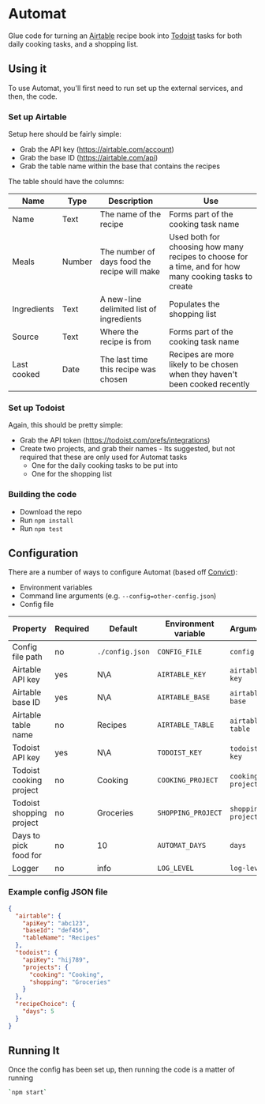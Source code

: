 # Automat

Glue code for turning an [Airtable](https://airtable.com/) recipe book into [Todoist](https://todoist.com) tasks for both daily cooking tasks, and a shopping list.

## Using it

To use Automat, you'll first need to run set up the external services, and then, the code.

### Set up Airtable

Setup here should be fairly simple:

- Grab the API key (https://airtable.com/account)
- Grab the base ID (https://airtable.com/api)
- Grab the table name within the base that contains the recipes

The table should have the columns:

| Name        | Type   | Description                                  | Use                                                                                                    |
| ----------- | ------ | -------------------------------------------- | ------------------------------------------------------------------------------------------------------ |
| Name        | Text   | The name of the recipe                       | Forms part of the cooking task name                                                                    |
| Meals       | Number | The number of days food the recipe will make | Used both for choosing how many recipes to choose for a time, and for how many cooking tasks to create |
| Ingredients | Text   | A new-line delimited list of ingredients     | Populates the shopping list                                                                            |
| Source      | Text   | Where the recipe is from                     | Forms part of the cooking task name                                                                    |
| Last cooked | Date   | The last time this recipe was chosen         | Recipes are more likely to be chosen when they haven't been cooked recently                            |

### Set up Todoist

Again, this should be pretty simple:

- Grab the API token (https://todoist.com/prefs/integrations)
- Create two projects, and grab their names - Its suggested, but not required that these are only used for Automat tasks
  - One for the daily cooking tasks to be put into
  - One for the shopping list

### Building the code

- Download the repo
- Run `npm install`
- Run `npm test`

## Configuration

There are a number of ways to configure Automat (based off [Convict](https://github.com/mozilla/node-convict)):

- Environment variables
- Command line arguments (e.g. `--config=other-config.json`)
- Config file

| Property                 | Required | Default         | Environment variable | Argument           | JSON Path                   |
| ------------------------ | -------- | --------------- | -------------------- | ------------------ | --------------------------- |
| Config file path         | no       | `./config.json` | `CONFIG_FILE`        | `config`           | N/A                         |
| Airtable API key         | yes      | N\A             | `AIRTABLE_KEY`       | `airtable-key`     | `airtable.apiKey`           |
| Airtable base ID         | yes      | N\A             | `AIRTABLE_BASE`      | `airtable-base`    | `airtable.baseId`           |
| Airtable table name      | no       | Recipes         | `AIRTABLE_TABLE`     | `airtable-table`   | `airtable.tableName`        |
| Todoist API key          | yes      | N\A             | `TODOIST_KEY`        | `todoist-key`      | `todoist.apiKey`            |
| Todoist cooking project  | no       | Cooking         | `COOKING_PROJECT`    | `cooking-project`  | `todoist.projects.cooking`  |
| Todoist shopping project | no       | Groceries       | `SHOPPING_PROJECT`   | `shopping-project` | `todoist.projects.shopping` |
| Days to pick food for    | no       | 10              | `AUTOMAT_DAYS`       | `days`             | `recipeChoice.days`         |
| Logger                   | no       | info            | `LOG_LEVEL`          | `log-level`        | `logger.level`              |

### Example config JSON file

```json
{
  "airtable": {
    "apiKey": "abc123",
    "baseId": "def456",
    "tableName": "Recipes"
  },
  "todoist": {
    "apiKey": "hij789",
    "projects": {
      "cooking": "Cooking",
      "shopping": "Groceries"
    }
  },
  "recipeChoice": {
    "days": 5
  }
}
```

## Running It

Once the config has been set up, then running the code is a matter of running

```bash
`npm start`
```
